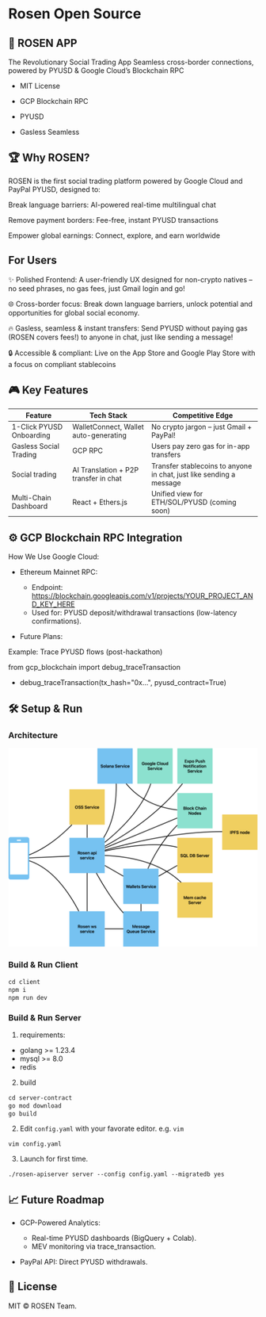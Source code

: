 ﻿# Rosen Open Source

## 🌹 ROSEN APP

The Revolutionary Social Trading App
Seamless cross-border connections, powered by PYUSD & Google Cloud’s Blockchain RPC

- MIT License

- GCP Blockchain RPC

- PYUSD

- Gasless Seamless

## 🏆 Why ROSEN?

ROSEN is the first social trading platform powered by Google Cloud and PayPal PYUSD, designed to:

Break language barriers: AI-powered real-time multilingual chat

Remove payment borders: Fee-free, instant PYUSD transactions

Empower global earnings: Connect, explore, and earn worldwide

## For Users

✨ Polished Frontend: A user-friendly UX designed for non-crypto natives – no seed phrases, no gas fees, just Gmail login and go!

🌐 Cross-border focus: Break down language barriers, unlock potential and opportunities for global social economy.

🔥 Gasless, seamless & instant transfers: Send PYUSD without paying gas (ROSEN covers fees!) to anyone in chat, just like sending a message!

🔒 Accessible & compliant: Live on the App Store and Google Play Store with a focus on compliant stablecoins



## 🎮 Key Features

Feature | Tech Stack | Competitive Edge
------- | ---------- | -------------------
1-Click PYUSD Onboarding | WalletConnect, Wallet auto-generating | No crypto jargon – just Gmail + PayPal!
| Gasless Social Trading | GCP RPC | Users pay zero gas for in-app transfers
Social trading |  AI Translation + P2P transfer in chat | Transfer stablecoins to anyone in chat, just like sending a message
Multi-Chain Dashboard |  React + Ethers.js | Unified view for ETH/SOL/PYUSD (coming soon)

## ⚙️ GCP Blockchain RPC Integration

How We Use Google Cloud:

- Ethereum Mainnet RPC:
  - Endpoint: https://blockchain.googleapis.com/v1/projects/YOUR_PROJECT_AND_KEY_HERE
  - Used for: PYUSD deposit/withdrawal transactions (low-latency confirmations).

- Future Plans:

 Example: Trace PYUSD flows (post-hackathon)

from gcp_blockchain import debug_traceTransaction

- debug_traceTransaction(tx_hash="0x...", pyusd_contract=True)

## 🛠️ Setup & Run

### Architecture

![arch_img](./images/arch.png)

### Build & Run Client

```
cd client
npm i
npm run dev
```

### Build & Run Server

1. requirements: 

  - golang >= 1.23.4
  - mysql >= 8.0
  - redis

2. build

```
cd server-contract
go mod download
go build
```

2. Edit ```config.yaml``` with your favorate editor. e.g. ```vim```

```
vim config.yaml
```

3. Launch for first time.

```
./rosen-apiserver server --config config.yaml --migratedb yes
```

## 📈 Future Roadmap

- GCP-Powered Analytics:
  - Real-time PYUSD dashboards (BigQuery + Colab).
  - MEV monitoring via trace_transaction.

- PayPal API: Direct PYUSD withdrawals.

## 📜 License

MIT © ROSEN Team.
